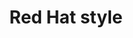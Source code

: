 ---
layout: page
title: Red Hat style
description: Supplementary style guide for issue not covered in the IBM style guide.
img: assets/img/08redhatstyle.png
redirect: https://redhat-documentation.github.io/supplementary-style-guide/
importance: 8
category: work
---